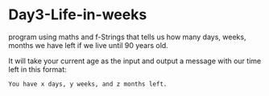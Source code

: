 # Day3-Life-in-weeks
program using maths and f-Strings that tells us how many days, weeks, months we have left if we live until 90 years old.

It will take your current age as the input and output a message with our time left in this format: 

    You have x days, y weeks, and z months left.
